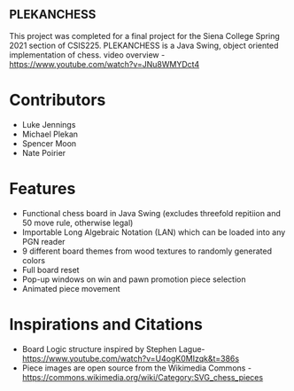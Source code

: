 ## PLEKANCHESS
This project was completed for a final project for the Siena College Spring 2021 section of CSIS225.
PLEKANCHESS is a Java Swing, object oriented implementation of chess.
video overview - https://www.youtube.com/watch?v=JNu8WMYDct4
# Contributors
* Luke Jennings
* Michael Plekan
* Spencer Moon
* Nate Poirier

# Features
* Functional chess board in Java Swing (excludes threefold repitiion and 50 move rule, otherwise legal)
* Importable Long Algebraic Notation (LAN) which can be loaded into any PGN reader
* 9 different board themes from wood textures to randomly generated colors
* Full board reset
* Pop-up windows on win and pawn promotion piece selection
* Animated piece movement

# Inspirations and Citations
* Board Logic structure inspired by Stephen Lague- https://www.youtube.com/watch?v=U4ogK0MIzqk&t=386s
* Piece images are open source from the Wikimedia Commons - https://commons.wikimedia.org/wiki/Category:SVG_chess_pieces

